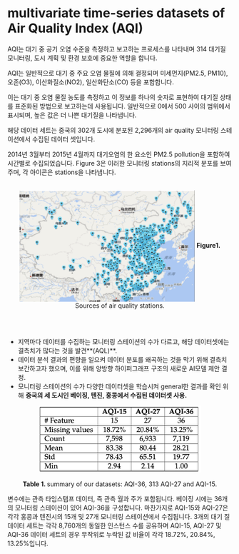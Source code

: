 # multivariate time-series datasets of Air Quality Index (AQI)


AQI는 대기 중 공기 오염 수준을 측정하고 보고하는 프로세스를 나타내며 314 대기질 모니터링, 도시 계획 및 환경 보호에 중요한 역할을 합니다. 

AQI는 일반적으로 대기 중 주요 오염 물질에 의해 결정되며 미세먼지(PM2.5, PM10), 오존(O3), 이산화질소(NO2), 일산화탄소(CO) 등을 포함합니다. 

이는 대기 중 오염 물질 농도를 측정하고 이 정보를 하나의 숫자로 표현하여 대기질 상태를 표준화된 방법으로 보고하는데 사용됩니다. 일반적으로 0에서 500 사이의 범위에서 표시되며, 높은 값은 더 나쁜 대기질을 나타냅니다. 

해당 데이터 세트는 중국의 302개 도시에 분포된 2,296개의 air quality 모니터링 스테이션에서 수집된 데이터 셋입니다.

2014년 3월부터 2015년 4월까지 대기오염의 한 요소인 PM2.5 pollution을 포함하여 시간별로 수집되었습니다. Figure 3은 이러한 모니터링 stations의 지리적 분포를 보여주며, 각 아이콘은 stations을 나타냅니다.
<br><br>

<p align="center">
<img src=".\img\AQL_Sensor.png" height = "250" alt="" align=center />
<b>Figure1. </b>Sources of air quality stations.
</p>
<br><br>

- 지역마다 데이터를 수집하는 모니터링 스테이션의 수가 다르고, 해당 데이터셋에는 결측치가 많다는 것을 발견**(AQL)**.
- 데이터 분석 결과의 편향을 일으켜 데이터 분포를 왜곡하는 것을 막기 위해 결측치 보간하고자 했으며, 이를 위해 양방향 하이퍼그래프 구조의 새로운 AI모델 제안 결정.
- 모니터링 스테이션의 수가 다양한 데이터셋을 학습시켜 general한 결과를 확인 위해 **중국의 세 도시인 베이징, 텐진, 홍콩에서 수집된 데이터셋 사용.**

<p align="center">
<img src=".\img\table1.png" height = "150" alt="" align=center />
<br><br>
<b>Table 1. </b>summary of our datasets: AQI-36, 313 AQI-27 and AQI-15.
</p>

 
변수에는 관측 타임스탬프 데이터, 즉 관측 월과 주가 포함됩니다. 베이징 시에는 36개의 모니터링 스테이션이 있어 AQI-36을 구성합니다. 
마찬가지로 AQI-15와 AQI-27은 각각 홍콩과 텐진시의 15개 및 27개 모니터링 스테이션에서 수집됩니다. 
3개의 대기 질 데이터 세트는 각각 8,760개의 동일한 인스턴스 수를 공유하며 AQI-15, AQI-27 및 AQI-36 데이터 세트의 경우 무작위로 누락된 값 비율이 각각 18.72%, 20.84%, 13.25%입니다.

